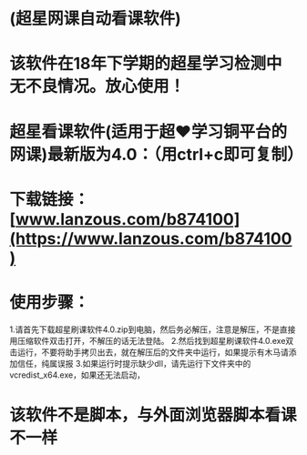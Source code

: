 # (超星网课自动看课软件)
# 该软件在18年下学期的超星学习检测中无不良情况。放心使用！
# 超星看课软件(适用于超❤学习铜平台的网课)最新版为4.0：（用ctrl+c即可复制）
# 下载链接：[www.lanzous.com/b874100](https://www.lanzous.com/b874100)
# 使用步骤：
1.请首先下载超星刷课软件4.0.zip到电脑，然后务必解压，注意是解压，不是直接用压缩软件双击打开，不解压的话无法登陆。
2.然后找到超星刷课软件4.0.exe双击运行，不要将助手拷贝出去，就在解压后的文件夹中运行，如果提示有木马请添加信任，纯属误报
3.如果运行时提示缺少dll，请先运行下文件夹中的vcredist_x64.exe，如果还无法启动，

# 该软件不是脚本，与外面浏览器脚本看课不一样

